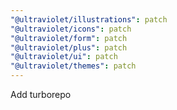 ```yaml
---
"@ultraviolet/illustrations": patch
"@ultraviolet/icons": patch
"@ultraviolet/form": patch
"@ultraviolet/plus": patch
"@ultraviolet/ui": patch
"@ultraviolet/themes": patch
---
```


Add turborepo
